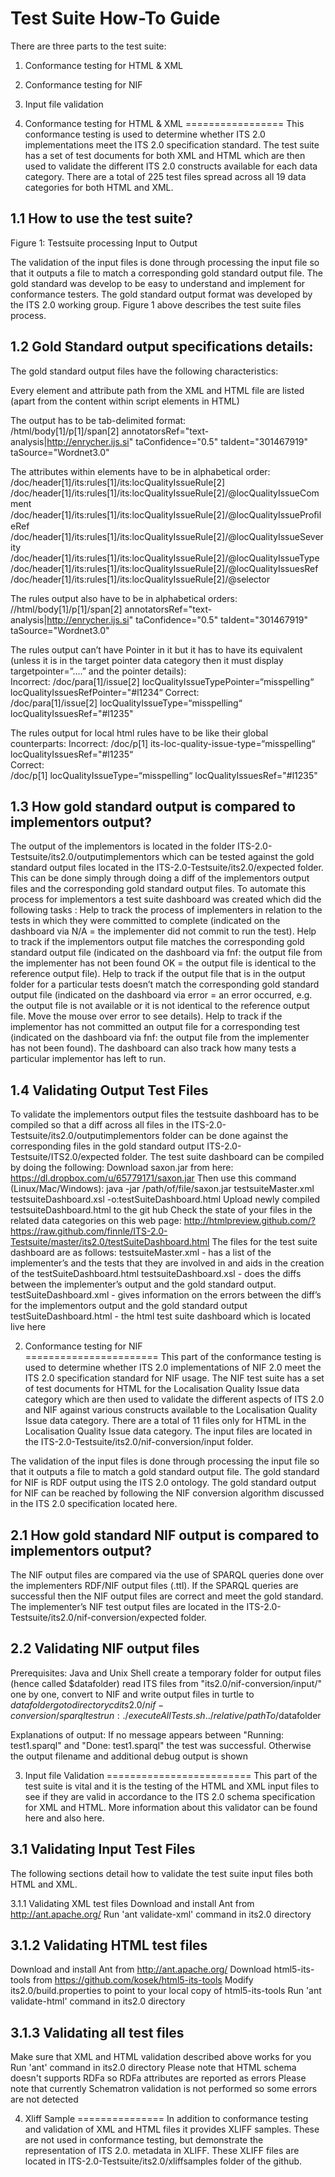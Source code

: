 Test Suite How-To Guide
=================

There are three parts to the test suite:
1. Conformance testing for HTML & XML
2. Conformance testing for NIF
3. Input file validation

1. Conformance testing for HTML & XML
=================
This conformance testing is used to determine whether ITS 2.0 implementations meet the ITS 2.0 specification standard. The test suite has a set of test documents for both XML and HTML which are then used to validate the different ITS 2.0 constructs available for each data category. There are a total of 225 test files spread across all 19 data categories for both HTML and XML. 

1.1 How to use the test suite?
-------------------------------

Figure 1: Testsuite processing  Input to Output

The validation of the input files is done through processing the input file so that it outputs a file to match a corresponding gold standard output file. The gold standard was develop to be easy to understand  and implement for conformance testers. The gold standard output format was developed by the ITS 2.0 working group. Figure 1 above describes the test suite files process.

1.2 Gold Standard output specifications details:
-------------------------------
 The gold standard output files have the following characteristics:
 
Every element and attribute path from the XML and HTML file are listed (apart from the content within script elements in HTML)

The output has to be tab-delimited format:  
/html/body[1]/p[1]/span[2]	annotatorsRef="text-analysis|http://enrycher.ijs.si"	taConfidence="0.5"	taIdent="301467919"	taSource="Wordnet3.0"

The attributes within elements have to	 be in alphabetical order:
/doc/header[1]/its:rules[1]/its:locQualityIssueRule[2]	
/doc/header[1]/its:rules[1]/its:locQualityIssueRule[2]/@locQualityIssueComment
/doc/header[1]/its:rules[1]/its:locQualityIssueRule[2]/@locQualityIssueProﬁleRef
/doc/header[1]/its:rules[1]/its:locQualityIssueRule[2]/@locQualityIssueSeverity
/doc/header[1]/its:rules[1]/its:locQualityIssueRule[2]/@locQualityIssueType
/doc/header[1]/its:rules[1]/its:locQualityIssueRule[2]/@locQualityIssuesRef
/doc/header[1]/its:rules[1]/its:locQualityIssueRule[2]/@selector

The rules output also have to be in alphabetical orders:
//html/body[1]/p[1]/span[2]	annotatorsRef="text-analysis|http://enrycher.ijs.si"	taConfidence="0.5"	taIdent="301467919"	taSource="Wordnet3.0"

The rules output can’t have Pointer in it but it has to have its equivalent (unless it is in the target pointer data category then it must display targetpointer=”....” and the pointer details):	
Incorrect:
/doc/para[1]/issue[2] 	locQualityIssueTypePointer=“misspelling“	locQualityIssuesRefPointer="#l1234“	
Correct:	
/doc/para[1]/issue[2]	locQualityIssueType=“misspelling“	locQualityIssuesRef="#l1235"	

The rules output for local html rules have to be like their global counterparts:
Incorrect:
/doc/p[1] 	its-loc-quality-issue-type=“misspelling“	locQualityIssuesRef="#l1235“	
Correct:	
/doc/p[1] 	locQualityIssueType=“misspelling“ 	locQualityIssuesRef="#l1235"	

1.3 How gold standard output is compared to implementors output?
-------------------------------
The output of the implementors is located in the folder ITS-2.0-Testsuite/its2.0/outputimplementors which can be tested against the gold standard output files located in the ITS-2.0-Testsuite/its2.0/expected folder. This can be done simply through doing a diff of the implementors output files and the corresponding gold standard output files. To automate this process for implementors a test suite dashboard was created which did the following tasks :
Help to track the process of implementers in relation to the tests in which they were committed to complete (indicated on the dashboard via N/A = the implementer did not commit to run the test).
Help to track if the implementors output file matches the corresponding gold standard output file (indicated on the dashboard via fnf: the output file from the implementer has not been found OK = the output file is identical to the reference output file).
Help to track if the output file that is in the output folder for a particular tests doesn’t match the corresponding gold standard output file (indicated on the dashboard via error = an error occurred, e.g. the output file is not available or it is not identical to the reference output file. Move the mouse over error to see details).
Help to track if the implementor has not committed an output file for a corresponding test (indicated on the dashboard via fnf: the output file from the implementer has not been found).
The dashboard can also track how many tests a particular implementor has left to run.

1.4 Validating Output Test Files
-------------------------------
To validate the implementors output files the testsuite dashboard has to be compiled so that a diff across all files in the ITS-2.0-Testsuite/its2.0/outputimplementors  folder can be done against the corresponding files in the  gold standard output ITS-2.0-Testsuite/ITS2.0/expected  folder. The test suite dashboard can be compiled by doing the following:
Download saxon.jar from here: https://dl.dropbox.com/u/65779171/saxon.jar
Then use this command (Linux/Mac/Windows): java -jar /path/of/file/saxon.jar testsuiteMaster.xml testsuiteDashboard.xsl -o:testSuiteDashboard.html
Upload newly compiled testsuiteDashboard.html to the git hub
Check the state of your files in the related data categories on this web page: http://htmlpreview.github.com/?https://raw.github.com/finnle/ITS-2.0-Testsuite/master/its2.0/testSuiteDashboard.html
The files for the test suite dashboard are as follows:
testsuiteMaster.xml - has a list of the implementer’s and the tests that they are involved in and aids in the creation of the testSuiteDashboard.html
testsuiteDashboard.xsl - does the diffs between the implementer’s output and the gold standard output.
testSuiteDashboard.xml - gives information on the errors between the diff’s for the implementors output and the gold standard output
testSuiteDashboard.html - the html test suite dashboard which is located live here 


2. Conformance testing for NIF  
=======================
This part of the conformance testing is used to determine whether ITS 2.0 implementations of NIF 2.0 meet the ITS 2.0 specification standard for NIF usage.  The NIF test suite has a set of test documents for HTML for the Localisation Quality Issue data category which are then used to validate the different aspects of ITS 2.0 and NIF against various constructs available to the Localisation Quality Issue data category. There are a total of 11 files only for HTML in the Localisation Quality Issue data category. The input files are located in the ITS-2.0-Testsuite/its2.0/nif-conversion/input folder.

The validation of the input files is done through processing the input file so that it outputs a file to match a gold standard output file. The gold standard for NIF is RDF output using the ITS 2.0 ontology. The gold standard output for NIF can be reached by following the NIF conversion algorithm discussed in the ITS 2.0 specification located here. 

2.1 How gold standard  NIF output is compared to implementors output?
-------------------------------
The NIF output files are compared via the use of SPARQL queries done over the implementers RDF/NIF output files (.ttl). If the SPARQL queries are successful then the NIF output files are correct and meet the gold standard. The implementer’s NIF test output files are located in the ITS-2.0-Testsuite/its2.0/nif-conversion/expected folder.

2.2 Validating NIF output files
-------------------------------
Prerequisites: Java and Unix Shell
create a temporary folder for output files (hence called $datafolder)
read ITS files from "its2.0/nif-conversion/input/" one by one, convert to NIF and write output files in turtle to $datafolder
go to directory cd its2.0/nif-conversion/sparqltest
run : ./executeAllTests.sh ../relative/pathTo/$datafolder

Explanations of output:
If no message appears between "Running: test1.sparql" and "Done: test1.sparql" the test was successful.
Otherwise the output filename and additional debug output is shown

3. Input file Validation
=========================
This part of the test suite is vital and it is the testing of the HTML and XML input files to see if they are  valid in accordance to the ITS 2.0 schema specification for XML and HTML. More information about this validator can be found here and also here.

3.1 Validating Input Test Files
-------------------------------
The following sections detail how to validate the test suite input files both HTML and XML.

3.1.1 Validating XML test files
Download and install Ant from http://ant.apache.org/
Run 'ant validate-xml' command in its2.0 directory

3.1.2 Validating HTML test files
-------------------------------
Download and install Ant from http://ant.apache.org/
Download html5-its-tools from https://github.com/kosek/html5-its-tools
Modify its2.0/build.properties to point to your local copy of html5-its-tools
Run 'ant validate-html' command in its2.0 directory

3.1.3 Validating all test files
-------------------------------
Make sure that XML and HTML validation described above works for you
Run 'ant' command in its2.0 directory
Please note that HTML schema doesn't supports RDFa so RDFa attributes are reported as errors
Please note that currently Schematron validation is not performed so some errors are not detected

4. Xliff Sample
===============
In addition to conformance testing and validation of XML and HTML files it provides XLIFF samples. These are not used in conformance testing, but demonstrate the representation of ITS 2.0. metadata in XLIFF. These XLIFF files are located in ITS-2.0-Testsuite/its2.0/xliffsamples folder of the github.

